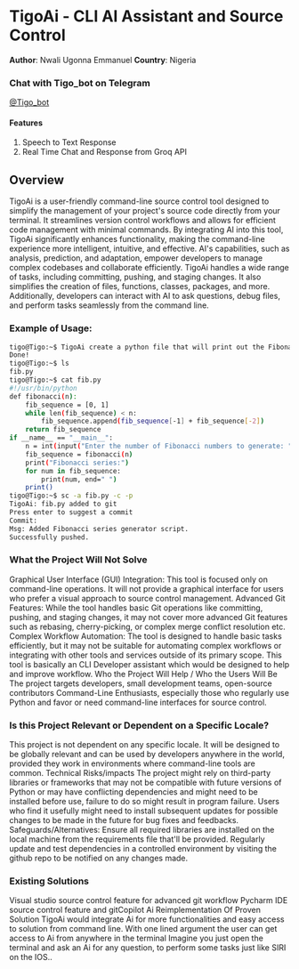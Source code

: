 # TigoAi - CLI AI Assistant and Source Control
**Author**: Nwali Ugonna Emmanuel
**Country**: Nigeria

### Chat with Tigo_bot on Telegram

<a href="https://t.me/TigoGPTBot" target="blank">@Tigo_bot</a>
<h4>Features</h4>
<ol>
<li>Speech to Text Response</li>
<li>Real Time Chat and Response from Groq API</li>
</ol>

## Overview

TigoAi is a user-friendly command-line source control tool designed to simplify the management of your project's source code directly from your terminal. It streamlines version control workflows and allows for efficient code management with minimal commands.
By integrating AI into this tool, TigoAi significantly enhances functionality, making the command-line experience more intelligent, intuitive, and effective. AI's capabilities, such as analysis, prediction, and adaptation, empower developers to manage complex codebases and collaborate efficiently.
TigoAi handles a wide range of tasks, including committing, pushing, and staging changes. It also simplifies the creation of files, functions, classes, packages, and more. Additionally, developers can interact with AI to ask questions, debug files, and perform tasks seamlessly from the command line.

### Example of Usage:
```bash
tigo@Tigo:~$ TigoAi create a python file that will print out the Fibonacci series
Done!
tigo@Tigo:~$ ls
fib.py
tigo@Tigo:~$ cat fib.py
#!/usr/bin/python
def fibonacci(n):
    fib_sequence = [0, 1]
    while len(fib_sequence) < n:
        fib_sequence.append(fib_sequence[-1] + fib_sequence[-2])
    return fib_sequence
if __name__ == "__main__":
    n = int(input("Enter the number of Fibonacci numbers to generate: "))
    fib_sequence = fibonacci(n)
    print("Fibonacci series:")
    for num in fib_sequence:
        print(num, end=" ")
    print()
tigo@Tigo:~$ sc -a fib.py -c -p
TigoAi: fib.py added to git
Press enter to suggest a commit
Commit: 
Msg: Added Fibonacci series generator script.
Successfully pushed.
``` 
### What the Project Will Not Solve

Graphical User Interface (GUI) Integration: This tool is focused only on command-line operations. It will not provide a graphical interface for users who prefer a visual approach to source control management.
Advanced Git Features: While the tool handles basic Git operations like committing, pushing, and staging changes, it may not cover more advanced Git features such as rebasing, cherry-picking, or complex merge conflict resolution etc.
Complex Workflow Automation: The tool is designed to handle basic tasks efficiently, but it may not be suitable for automating complex workflows or integrating with other tools and services outside of its primary scope. 
This tool is basically an CLI Developer assistant which would be designed to help and improve workflow.
Who the Project Will Help / Who the Users Will Be
The project targets developers, small development teams, open-source contributors Command-Line Enthusiasts, especially those who regularly use Python and favor or need command-line interfaces for source control.

### Is this Project Relevant or Dependent on a Specific Locale?

This project is not dependent on any specific locale. It will be designed to be globally relevant and can be used by developers anywhere in the world, provided they work in environments where command-line tools are common.
Technical Risks/impacts
The project might rely on third-party libraries or frameworks that may not be compatible with future versions of Python or may have conflicting dependencies and might need to be installed before use, failure to do so might result in program failure.
Users who find it usefully might need to install subsequent updates for possible changes to be made in the future for bug fixes and feedbacks.
Safeguards/Alternatives:
Ensure all required libraries are installed on the local machine from the requirements file that'll be provided.
Regularly update and test dependencies in a controlled environment by visiting the github repo to be notified on any changes made.

### Existing Solutions

Visual studio source control feature for advanced git workflow
Pycharm IDE source control feature and gitCopilot Ai
Reimplementation Of Proven Solution
TigoAi would integrate Ai for more functionalities and easy access to solution from command line. With one lined argument the user can get access to Ai from anywhere in the terminal
Imagine you just open the terminal and ask an Ai for any question, to perform some tasks just like SIRI on the IOS..